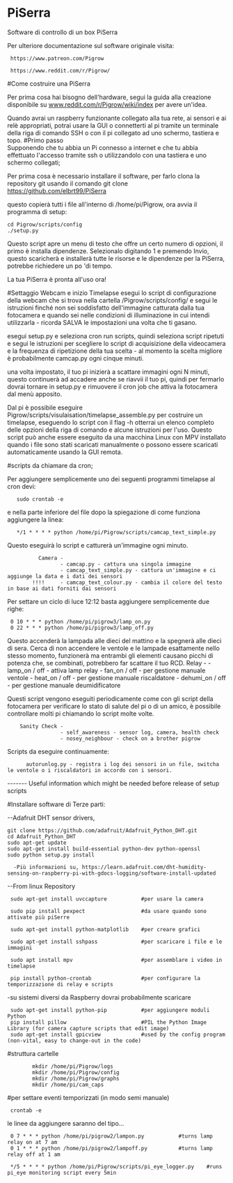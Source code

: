 # PiSerra
Software di controllo di un box PiSerra

Per ulteriore documentazione sul software originale visita:

     https://www.patreon.com/Pigrow

     https://www.reddit.com/r/Pigrow/


#Come costruire una PiSerra

Per prima cosa hai bisogno dell'hardware, segui la guida alla creazione disponibile su www.reddit.com/r/Pigrow/wiki/index per avere un'idea.

Quando avrai un raspberry funzionante collegato alla tua rete, ai sensori e ai relè appropriati, potrai usare la GUI  o connetterti al pi tramite un terminale della riga di comando SSH o con il pi collegato ad uno schermo, tastiera e topo.
#Primo passo  
Supponendo che tu abbia un Pi connesso a internet e che tu abbia effettuato l'accesso tramite ssh o utilizzandolo con una tastiera e uno schermo collegati;

Per prima cosa è necessario installare il software, per farlo clona la repository git usando il comando
     git clone https://github.com/elbrt99/PiSerra

questo copierà tutti i file all'interno di /home/pi/Pigrow, ora avvia il programma di setup:

    cd Pigrow/scripts/config
    ./setup.py
    
Questo script apre un menu di testo che offre un certo numero di opzioni, il primo è installa dipendenze. Selezionalo digitando 1 e premendo Invio, questo scaricherà e installerà tutte le risorse e le dipendenze per la PiSerra, potrebbe richiedere un po 'di tempo.

La tua PiSerra è pronta all'uso ora!

#Settaggio Webcam e inizio Timelapse
esegui lo script di configurazione della webcam che si trova nella cartella /Pigrow/scripts/config/ e segui le istruzioni finché non sei soddisfatto dell'immagine catturata dalla tua fotocamera e quando sei nelle condizioni di illuminazione in cui intendi utilizzarla - ricorda SALVA le impostazioni una volta che ti gasano.

esegui setup.py e seleziona cron run scripts, quindi seleziona script ripetuti e segui le istruzioni per scegliere lo script di acquisizione della videocamera e la frequenza di ripetizione della tua scelta - al momento la scelta migliore è probabilmente camcap.py ogni cinque minuti.

una volta impostato, il tuo pi inizierà a scattare immagini ogni N minuti, questo continuerà ad accadere anche se riavvii il tuo pi, quindi per fermarlo dovrai tornare in setup.py e rimuovere il cron job che attiva la fotocamera dal menù apposito.

Dal pi è possibile eseguire Pigrow/scripts/visulaisation/timelapse_assemble.py per costruire un timelapse, eseguendo lo script con il flag -h otterrai un elenco completo delle opzioni della riga di comando e alcune istruzioni per l'uso. Questo script può anche essere eseguito da una macchina Linux con MPV installato quando i file sono stati scaricati manualmente o possono essere scaricati automaticamente usando la GUI remota.

#scripts da chiamare da cron;

Per aggiungere semplicemente uno dei seguenti programmi timelapse al cron devi:

       sudo crontab -e

e nella parte inferiore del file dopo la spiegazione di come funziona aggiungere la linea:

       */1 * * * * python /home/pi/Pigrow/scripts/camcap_text_simple.py

Questo eseguirà lo script e catturerà un'immagine ogni minuto.

              Camera -
                     - camcap.py - cattura una singola immagine
                     - camcap_text_simple.py - cattura un'immagine e ci aggiunge la data e i dati dei sensori 
            !!!!     - camcap_text_colour.py - cambia il colore del testo in base ai dati forniti dai sensori


Per settare un ciclo di luce 12:12 basta aggiungere semplicemente due righe:

     0 10 * * * python /home/pi/pigrow3/lamp_on.py
     0 22 * * * python /home/pi/pigrow3/lamp_off.py     

Questo accenderà la lampada alle dieci del mattino e la spegnerà alle dieci di sera. Cerca di non accendere le ventole e le lampade esattamente nello stesso momento, funzionerà ma entrambi gli elementi causano picchi di potenza che, se combinati, potrebbero far scattare il tuo RCD.
              Relay -
                    - lamp_on / off - attiva lamp relay
                    - fan_on / off - per gestione manuale ventole
                    - heat_on / off - per gestione manuale riscaldatore
                    - dehumi_on / off - per gestione manuale deumidificatore

Questi script vengono eseguiti periodicamente come con gli script della fotocamera per verificare lo stato di salute del pi o di un amico, è possibile controllare molti pi chiamando lo script molte volte.

        Sanity Check -
                     - self_awareness - sensor log, camera, health check
                     - nosey_neighbour - check on a brother pigrow

Scripts da eseguire continuamente:

          autorunlog.py - registra i log dei sensori in un file, switcha le ventole o i riscaldatori in accordo con i sensori.

------- Useful information which might be needed before release of setup scripts

#Installare software di Terze parti:

--Adafruit DHT sensor drivers,

    git clone https://github.com/adafruit/Adafruit_Python_DHT.git
    cd Adafruit_Python_DHT
    sudo apt-get update
    sudo apt-get install build-essential python-dev python-openssl
    sudo python setup.py install

      -Più informazioni su, https://learn.adafruit.com/dht-humidity-sensing-on-raspberry-pi-with-gdocs-logging/software-install-updated

--From linux Repository

     sudo apt-get install uvccapture           #per usare la camera

     sudo pip install pexpect                  #da usare quando sono attivate più piSerre

     sudo apt-get install python-matplotlib    #per creare grafici

     sudo apt-get install sshpass              #per scaricare i file e le immagini

     sudo apt install mpv                      #per assemblare i video in timelapse

     pip install python-crontab                #per configurare la temporizzazione di relay e scripts

-su sistemi diversi da Raspberry dovrai probabilmente scaricare

     sudo apt-get install python-pip           #per aggiungere moduli Python
     pip install pillow                        #PIL the Python Image Library (for camera capture scripts that edit image)
     sudo apt-get install gpicview             #used by the config program (non-vital, easy to change-out in the code)


#struttura cartelle

            mkdir /home/pi/Pigrow/logs
            mkdir /home/pi/Pigrow/config
            mkdir /home/pi/Pigrow/graphs
            mkdir /home/pi/cam_caps

#per settare eventi temporizzati (in modo semi manuale)

     crontab -e

le linee da aggiungere saranno del tipo...

     0 7 * * * python /home/pi/pigrow2/lampon.py           #turns lamp relay on at 7 am
     0 1 * * * python /home/pi/pigrow2/lampoff.py          #turns lamp relay off at 1 am

     */5 * * * * python /home/pi/Pigrow/scripts/pi_eye_logger.py    #runs pi_eye monitoring script every 5min
